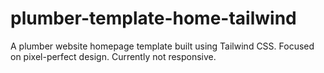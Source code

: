 # plumber-template-home-tailwind
A plumber website homepage template built using Tailwind CSS. Focused on pixel-perfect design. Currently not responsive.
